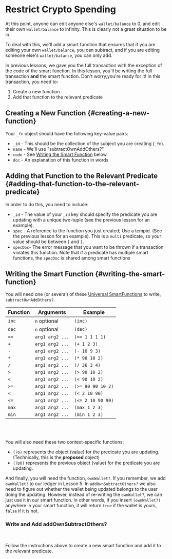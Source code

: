 # Restrict Crypto Spending

At this point, anyone can edit anyone else's `wallet/balance` to 0, and edit their own `wallet/balance` to infinity. This is clearly not a great situation to be in.

To deal with this, we'll add a smart function that ensures that if you are editing your own `wallet/balance`, you can subtract, and if you are editing someone else's `wallet/balance`, you can only add.

In previous lessons, we gave you the full transaction with the exception of the code of the smart function. In this lesson, you'll be writing the full transaction **and** the smart function. Don't worry,you're ready for it! In this transaction, you need to:

1. Create a new function
2. Add that function to the relevant predicate

## Creating a New Function {#creating-a-new-function}

Your `_fn` object should have the following key-value pairs:

- `_id` - This should be the collection of the subject you are creating (`_fn`).
- `name` - We'll use "subtractOwnAddOthers?"
- `code` - See [Writing the Smart Function](#writing-the-smart-function) below
- `doc` - An explanation of this function in words

## Adding that Function to the Relevant Predicate {#adding-that-function-to-the-relevant-predicate}

In order to do this, you need to include:

- `_id` - The value of your `_id` key should specify the predicate you are updating with a unique two-tuple (see the previous lesson for an example).
- `spec` - A reference to the function you just created; Use a tempid. (See the previous lesson for an example). This is a `multi` predicate, so your value should be between `[` and `]`.
- `specDoc`- The error message that you want to be thrown if a transaction violates this function. Note that if a predicate has multiple smart functions, the `specDoc` is shared among smart functions

## Writing the Smart Function {#writing-the-smart-function}

You will need one (or several) of these [Universal SmartFunctions](/overview/schema/smartfunctions.md#universal-functions) to write, `subtractOwnAddOthers?`.

| Function | Arguments       | Example           |
| -------- | --------------- | ----------------- |
| `inc`    | `n` optional    | `(inc)`           |
| `dec`    | `n` optional    | `(dec)`           |
| `==`     | `arg1 arg2 ...` | `(== 1 1 1 1)`    |
| `+`      | `arg1 arg2 ...` | `(+ 1 2 3)`       |
| `-`      | `arg1 arg2 ...` | `(- 10 9 3)`      |
| `*`      | `arg1 arg2 ...` | `(* 90 10 2)`     |
| `/`      | `arg1 arg2 ...` | `(/ 36 3 4)`      |
| `>`      | `arg1 arg2 ...` | `(> 90 10 2)`     |
| `<`      | `arg1 arg2 ...` | `(< 90 10 2)`     |
| `>=`     | `arg1 arg2 ...` | `(>= 90 90 10 2)` |
| `<`      | `arg1 arg2 ...` | `(< 2 10 90)`     |
| `<=`     | `arg1 arg2 ...` | `(<= 2 10 90 90)` |
| `max`    | `arg1 arg2 ...` | `(max 1 2 3)`     |
| `min`    | `arg1 arg2 ...` | `(min 1 2 3)`     |

<br/>
<br/>

You will also need these two context-specific functions:

- `(?o)` represents the object (value) for the predicate you are updating. (Technically, this is the **proposed** object)
- `(?pO)` represents the previous object (value) for the predicate you are updating.

And finally, you will need the function, `ownWallet?`. If you remember, we add `ownWallet?` to our ledger in Lesson 5. In `addOwnSubtractOthers?` we also need to figure out whether the wallet being updated belongs to the user doing the updating. However, instead of re-writing the `ownWallet?`, we can just use it in our smart function. In other words, if you insert `(ownWallet?)` anywhere in your smart function, it will return `true` if the wallet is yours, `false` if it is not.

<div class="challenge">
<h3>Write and Add addOwnSubtractOthers?</h3>
<br/>
<p>Follow the instructions above to create a new smart function and add it to the relevant predicate.</p>
</div>
